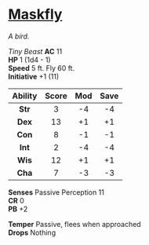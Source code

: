 # [Maskfly](https://hollowknight.wiki/w/Maskfly)

*A bird.*

*Tiny Beast*
**AC** 11  
**HP** 1 (1d4 - 1)  
**Speed** 5 ft. Fly 60 ft.  
**Initiative** +1 (11)  

| Ability | Score | Mod | Save |
|:-------:|:-----:|:---:|:----:|
| **Str** | 3     | -4  | -4   |
| **Dex** | 13    | +1  | +1   |
| **Con** | 8     | -1  | -1   |
| **Int** | 2     | -4  | -4   |
| **Wis** | 12    | +1  | +1   |
| **Cha** | 7     | -3  | -3   |

**Senses** Passive Perception 11  
**CR** 0  
**PB** +2  

**Temper** Passive, flees when approached  
**Drops** Nothing  
